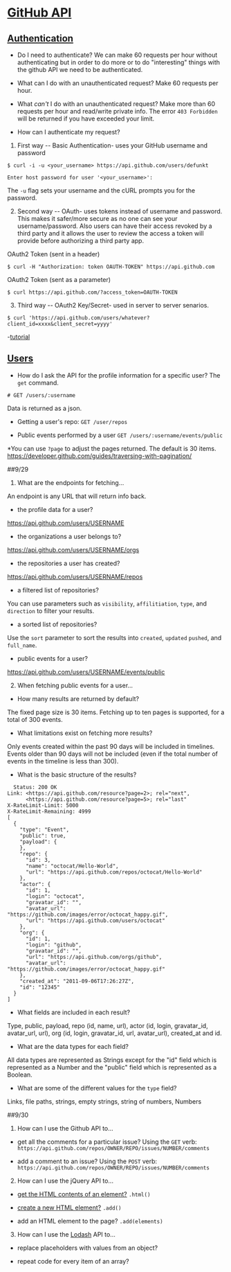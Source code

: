 # [GitHub API](https://developer.github.com/v3/)

## [Authentication](https://developer.github.com/v3/#authentication)

* Do I need to authenticate? 
We can make 60 requests per hour without authenticating but in order to do more or to do "interesting" things with the github API we need to be authenticated.

* What can I do with an unauthenticated request? 
Make 60 requests per hour. 

* What _can't_ I do with an unauthenticated request? 
Make more than 60 requests per hour and read/write private info. The error `403 Forbidden` will be returned if you have exceeded your limit.

* How can I authenticate my request?

1. First way -- Basic Authentication- uses your GitHub username and password
```
$ curl -i -u <your_username> https://api.github.com/users/defunkt

Enter host password for user '<your_username>':
```
The `-u` flag sets your username and the cURL prompts you for the password.  

2. Second way -- OAuth- uses tokens instead of username and password. This makes it safer/more secure as no one can see your username/password. Also users can have their access revoked by a third party and it allows the user to review the access a token will provide before authorizing a third party app. 

OAuth2 Token (sent in a header)
```
$ curl -H "Authorization: token OAUTH-TOKEN" https://api.github.com
```
OAuth2 Token (sent as a parameter)
```
$ curl https://api.github.com/?access_token=OAUTH-TOKEN
```
3. Third way -- OAuth2 Key/Secret- used in server to server senarios.
```
$ curl 'https://api.github.com/users/whatever?client_id=xxxx&client_secret=yyyy'
```

-[tutorial](https://developer.github.com/guides/getting-started/)



## [Users](https://developer.github.com/v3/users/)

* How do I ask the API for the profile information for a specific user?
The `get` command.  
```
# GET /users/:username
```
Data is returned as a json.

* Getting a user's repo:
`GET /user/repos`

* Public events performed by a user
`GET /users/:username/events/public`

*You can use `?page` to adjust the pages returned. The default is 30 items. https://developer.github.com/guides/traversing-with-pagination/


##9/29

1. What are the endpoints for fetching...

An endpoint is any URL that will return info back.

* the profile data for a user? 
 
https://api.github.com/users/USERNAME

* the organizations a user belongs to?

https://api.github.com/users/USERNAME/orgs

* the repositories a user has created?

https://api.github.com/users/USERNAME/repos

* a filtered list of repositories?

You can use parameters such as `visibility`, `affilitiation`, `type`, and `direction` to filter your results.

* a sorted list of repositories?

Use the `sort` parameter to sort the results into `created`, `updated` `pushed`, and `full_name`.

* public events for a user?

https://api.github.com/users/USERNAME/events/public

2. When fetching public events for a user...

* How many results are returned by default?

The fixed page size is 30 items. Fetching up to ten pages is supported, for a total of 300 events.

* What limitations exist on fetching more results?

Only events created within the past 90 days will be included in timelines. Events older than 90 days will not be included (even if the total number of events in the timeline is less than 300).

* What is the basic structure of the results?

```
  Status: 200 OK
Link: <https://api.github.com/resource?page=2>; rel="next",
      <https://api.github.com/resource?page=5>; rel="last"
X-RateLimit-Limit: 5000
X-RateLimit-Remaining: 4999
[
  {
    "type": "Event",
    "public": true,
    "payload": {
    },
    "repo": {
      "id": 3,
      "name": "octocat/Hello-World",
      "url": "https://api.github.com/repos/octocat/Hello-World"
    },
    "actor": {
      "id": 1,
      "login": "octocat",
      "gravatar_id": "",
      "avatar_url": "https://github.com/images/error/octocat_happy.gif",
      "url": "https://api.github.com/users/octocat"
    },
    "org": {
      "id": 1,
      "login": "github",
      "gravatar_id": "",
      "url": "https://api.github.com/orgs/github",
      "avatar_url": "https://github.com/images/error/octocat_happy.gif"
    },
    "created_at": "2011-09-06T17:26:27Z",
    "id": "12345"
  }
]
  ```

* What fields are included in each result?

Type, public, payload, repo (id, name, url), actor (id, login, gravatar_id, avatar_url, url), org (id, login, gravatar_id, url, avatar_url), created_at and id.

* What are the data types for each field?

All data types are represented as Strings except for the "id" field which is represented as a Number and the "public" field which is represented as a Boolean.

* What are some of the different values for the `type` field? 

 Links, file paths, strings, empty strings, string of numbers, Numbers
 
 
 ##9/30
 
 
1. How can I use the Github API to...

* get all the comments for a particular issue?
Using the `GET` verb:
`https://api.github.com/repos/OWNER/REPO/issues/NUMBER/comments`

* add a comment to an issue?
Using the `POST` verb:
`https://api.github.com/repos/OWNER/REPO/issues/NUMBER/comments`

2. How can I use the jQuery API to...

* [get the HTML contents of an element?](http://api.jquery.com/html/)
`.html()`

* [create a new HTML element?](http://api.jquery.com/add/)
`.add()`

* add an HTML element to the page?
`.add(elements)`

3. How can I use the [Lodash](https://lodash.com/) API to...

* replace placeholders with values from an object?

* repeat code for every item of an array?
